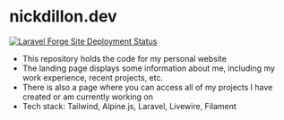 # nickdillon.dev

[![Laravel Forge Site Deployment Status](https://img.shields.io/endpoint?url=https%3A%2F%2Fforge.laravel.com%2Fsite-badges%2Fb7e8445d-4c7d-4d00-a8db-569437ac146b%3Fdate%3D1&style=plastic)](https://forge.laravel.com/servers/843822/sites/2471753)

- This repository holds the code for my personal website
- The landing page displays some information about me, including my work experience, recent projects, etc.
- There is also a page where you can access all of my projects I have created or am currently working on
- Tech stack: Tailwind, Alpine.js, Laravel, Livewire, Filament
